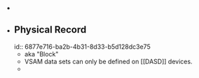 -
- ## Physical Record
  id:: 6877e716-ba2b-4b31-8d33-b5d128dc3e75
	- aka "Block"
	- VSAM data sets can only be defined on [[DASD]] devices.
	-